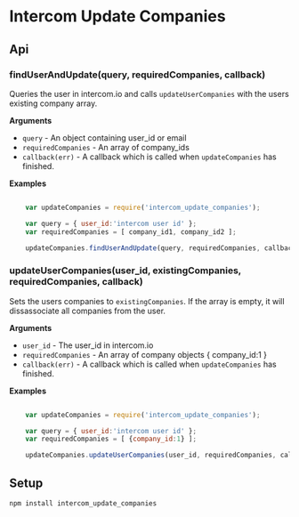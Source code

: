 Intercom Update Companies
====================

## Api

### findUserAndUpdate(query, requiredCompanies, callback)

Queries the user in intercom.io and calls `updateUserCompanies` with the users existing company array.

__Arguments__

* `query` - An object containing user_id or email
* `requiredCompanies` - An array of company_ids
* `callback(err)` - A callback which is called when `updateCompanies` has finished. 

__Examples__

```js

	var updateCompanies = require('intercom_update_companies');

	var query = { user_id:'intercom user id' };
	var requiredCompanies = [ company_id1, company_id2 ];

	updateCompanies.findUserAndUpdate(query, requiredCompanies, callback);	

```


### updateUserCompanies(user_id, existingCompanies, requiredCompanies, callback)

Sets the users companies to `existingCompanies`. If the array is empty, it will dissassociate all companies from the user.

__Arguments__

* `user_id` - The user_id in intercom.io
* `requiredCompanies` - An array of company objects { company_id:1 }
* `callback(err)` - A callback which is called when `updateCompanies` has finished. 

__Examples__

```js

	var updateCompanies = require('intercom_update_companies');

	var query = { user_id:'intercom user id' };
	var requiredCompanies = [ {company_id:1} ];

	updateCompanies.updateUserCompanies(user_id, requiredCompanies, callback);	
```


## Setup

```sh
npm install intercom_update_companies
```

